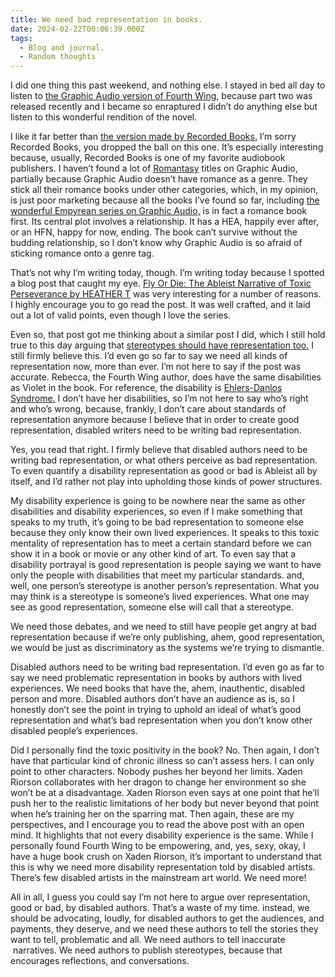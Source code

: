 ```yaml
---
title: We need bad representation in books.
date: 2024-02-22T00:06:39.000Z
tags:
  - Blog and journal.
  - Random thoughts
---
```


I did one thing this past weekend, and nothing else. I stayed in bed all day to listen to [the Graphic Audio version of Fourth Wing,](https://www.graphicaudio.net/our-productions/series/a-e/the-empyrean.html) because part two was released recently and I became so enraptured I didn’t do anything else but listen to this wonderful rendition of the novel.

I like it far better than [the version made by Recorded Books.](https://share.libbyapp.com/title/9575397) I’m sorry Recorded Books, you dropped the ball on this one. It’s especially interesting because, usually, Recorded Books is one of my favorite audiobook publishers. I haven’t found a lot of [Romantasy](https://en.wikipedia.org/wiki/Romantasy) titles on Graphic Audio, partially because Graphic Audio doesn’t have romance as a genre. They stick all their romance books under other categories, which, in my opinion, is just poor marketing because all the books I’ve found so far, including [the wonderful Empyrean series on Graphic Audio,](https://www.graphicaudio.net/our-productions/series/a-e/the-empyrean.html) is in fact a romance book first. Its central plot involves a relationship. It has a HEA, happily ever after, or an HFN, happy for now, ending. The book can’t survive without the budding relationship, so I don’t know why Graphic Audio is so afraid of sticking romance onto a genre tag.

That’s not why I’m writing today, though. I’m writing today because I spotted a blog post that caught my eye. [Fly Or Die: The Ableist Narrative of Toxic Perseverance by HEATHER T](https://geeking-by.net/ableist-narrative-of-toxic-perseverance/) was very interesting for a number of reasons. I highly encourage you to go read the post. It was well crafted, and it laid out a lot of valid points, even though I love the series.

Even so, that post got me thinking about a similar post I did, which I still hold true to this day arguing that [stereotypes should have representation too.](https://robertkingett.com/posts/5157/) I still firmly believe this. I’d even go so far to say we need all kinds of representation now, more than ever. I’m not here to say if the post was accurate. Rebecca, the Fourth Wing author, does have the same disabilities as Violet in the book. For reference, the disability is [Ehlers-Danlos Syndrome.](https://en.wikipedia.org/wiki/Ehlers%E2%80%93Danlos_syndromes) I don’t have her disabilities, so I’m not here to say who’s right and who’s wrong, because, frankly, I don’t care about standards of representation anymore because I believe that in order to create good representation, disabled writers need to be writing bad representation.

Yes, you read that right. I firmly believe that disabled authors need to be writing bad representation, or what others perceive as bad representation. To even quantify a disability representation as good or bad is Ableist all by itself, and I’d rather not play into upholding those kinds of power structures.

My disability experience is going to be nowhere near the same as other disabilities and disability experiences, so even if I make something that speaks to my truth, it’s going to be bad representation to someone else because they only know their own lived experiences. It speaks to this toxic mentality of representation has to meet a certain standard before we can show it in a book or movie or any other kind of art. To even say that a disability portrayal is good representation is people saying we want to have only the people with disabilities that meet my particular standards. and, well, one person’s stereotype is another person’s representation. What you may think is a stereotype is someone’s lived experiences. What one may see as good representation, someone else will call that a stereotype.

We need those debates, and we need to still have people get angry at bad representation because if we’re only publishing, ahem, good representation, we would be just as discriminatory as the systems we’re trying to dismantle.

Disabled authors need to be writing bad representation. I’d even go as far to say we need problematic representation in books by authors with lived experiences. We need books that have the, ahem, inauthentic, disabled person and more. Disabled authors don’t have an audience as is, so I honestly don’t see the point in trying to uphold an ideal of what’s good representation and what’s bad representation when you don’t know other disabled people’s experiences.

Did I personally find the toxic positivity in the book? No. Then again, I don’t have that particular kind of chronic illness so can’t assess hers. I can only point to other characters. Nobody pushes her beyond her limits. Xaden Riorson collaborates with her dragon to change her environment so she won’t be at a disadvantage. Xaden Riorson even says at one point that he’ll push her to the realistic limitations of her body but never beyond that point when he’s training her on the sparring mat. Then again, these are my perspectives, and I encourage you to read the above post with an open mind. It highlights that not every disability experience is the same. While I personally found Fourth Wing to be empowering, and, yes, sexy, okay, I have a huge book crush on Xaden Riorson, it’s important to understand that this is why we need more disability representation told by disabled artists. There’s few disabled artists in the mainstream art world. We need more!

All in all, I guess you could say I’m not here to argue over representation, good or bad, by disabled authors. That’s a waste of my time. instead, we should be advocating, loudly, for disabled authors to get the audiences, and payments, they deserve, and we need these authors to tell the stories they want to tell, problematic and all. We need authors to tell inaccurate  narratives. We need authors to publish stereotypes, because that encourages reflections, and conversations.
